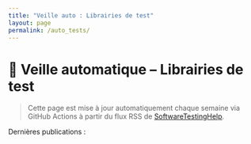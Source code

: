```yaml
---
title: "Veille auto : Librairies de test"
layout: page
permalink: /auto_tests/
---
```


# 🔬 Veille automatique – Librairies de test

> Cette page est mise à jour automatiquement chaque semaine via GitHub Actions à partir du flux RSS de [SoftwareTestingHelp](https://feeds.feedburner.com/SoftwareTestingHelp).

Dernières publications :

<!-- Le contenu sera injecté ici automatiquement via le script fetch-rss.js -->
